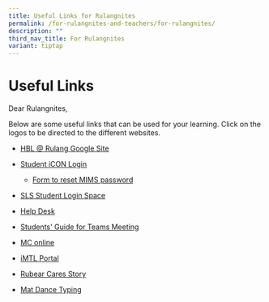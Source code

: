 ```yaml
---
title: Useful Links for Rulangnites
permalink: /for-rulangnites-and-teachers/for-rulangnites/
description: ""
third_nav_title: For Rulangnites
variant: tiptap
---
```

<h1>Useful Links</h1>
<p>Dear Rulangnites,</p>
<p>Below are some useful links that can be used for your learning. Click
on the logos to be directed to the different websites.</p>
<ul data-tight="true" class="tight">
<li>
<p><a href="https://sites.google.com/moe.edu.sg/hblrulang/home" rel="noopener noreferrer nofollow" target="_blank">HBL @ Rulang Google Site</a>
</p>
</li>
<li>
<p><a href="https://workspace.google.com/dashboard" rel="noopener noreferrer nofollow" target="_blank">Student iCON Login</a>
</p>
<ul data-tight="true" class="tight">
<li>
<p><a href="https://docs.google.com/forms/d/e/1FAIpQLSe3rC-wLL9k5t7ooDPY1nBZ2a_DNq2zTQwbhKjd5BsOYfozAQ/viewform?usp=sharing" rel="noopener nofollow" target="_blank">Form to reset MIMS password</a>
</p>
</li>
</ul>
</li>
<li>
<p><a href="https://vle.learning.moe.edu.sg/login" rel="noopener noreferrer nofollow" target="_blank">SLS Student Login Space</a>
</p>
</li>
<li>
<p><a href="https://www.learning.moe.edu.sg/sls/user-guide/vle/logintroubleshooting/index.html" rel="noopener noreferrer nofollow" target="_blank">Help Desk</a>
</p>
</li>
<li>
<p><a href="/files/MOE_M365_Enhancement_Students_MS_Teams_VC_and_Chat_Quick_Guide_Students.pdf" rel="noopener noreferrer nofollow" target="_blank">Students' Guide for Teams Meeting</a>
</p>
</li>
<li>
<p><a href="https://www.mconline.sg/LEAD/login/lms_login.aspx" rel="noopener noreferrer nofollow" target="_blank">MC online</a>
</p>
</li>
<li>
<p><a href="https://imtl.moe.edu.sg/cos/o.x?c=/ca7_imtl/user&amp;func=login" rel="noopener noreferrer nofollow" target="_blank">iMTL Portal</a>
</p>
</li>
<li>
<p><a href="https://drive.google.com/file/d/1CF2ltXl7v4teT6g5g5OP0vtZhgnmSSw7/view" rel="noopener noreferrer nofollow" target="_blank">Rubear Cares Story</a>
</p>
</li>
<li>
<p><a href="https://www.bbc.co.uk/bitesize/topics/zf2f9j6/articles/z3c6tfr#z34thyc" rel="noopener noreferrer nofollow" target="_blank">Mat Dance Typing</a>
</p>
</li>
</ul>
<p></p>